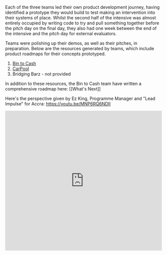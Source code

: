 Each of the three teams led their own product development journey, having identified a prototype they would build to test making an intervention into their systems of place. Whilst the second half of the intensive was almost entirely occupied by writing code to try and pull something together before the pitch day on the final day, they also had one week between the end of the intensive and the pitch day for external evaluators. 

Teams were polishing up their demos, as well as their pitches, in preparation. Below are the resources generated by teams, which include product roadmaps for their concepts prototyped.

1. [Bin to Cash](https://drive.google.com/file/d/1gJCX4kSDiVrqz6dxOo1-s_CYCYsWCqki/view?usp=sharing)
2. [CarPool](https://drive.google.com/file/d/1U9gzhXdeXS48FNev9kxECDOqI5_i8iNI/view?usp=drive_link)
3. Bridging Barz - not provided

In addition to these resources, the Bin to Cash team have written a comprehensive roadmap here: [[What's Next]]

Here's the perspective given by Ez King, Programme Manager and "Lead Impulse" for Accra: https://youtu.be/MNP6RQ6NDII

<iframe width="100%" height="450" src="https://www.youtube.com/embed/MNP6RQ6NDII?si=ADKUnkF0H83neG32" title="YouTube video player" frameborder="0" allow="accelerometer; autoplay; clipboard-write; encrypted-media; gyroscope; picture-in-picture; web-share" referrerpolicy="strict-origin-when-cross-origin" allowfullscreen></iframe>